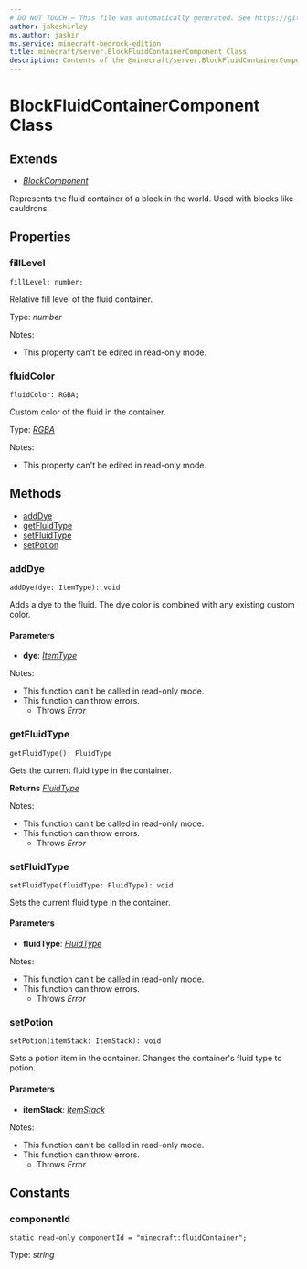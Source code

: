 ```yaml
---
# DO NOT TOUCH — This file was automatically generated. See https://github.com/mojang/minecraftapidocsgenerator to modify descriptions, examples, etc.
author: jakeshirley
ms.author: jashir
ms.service: minecraft-bedrock-edition
title: minecraft/server.BlockFluidContainerComponent Class
description: Contents of the @minecraft/server.BlockFluidContainerComponent class.
---
```

# BlockFluidContainerComponent Class

## Extends
- [*BlockComponent*](BlockComponent.md)

Represents the fluid container of a block in the world. Used with blocks like cauldrons.

## Properties

### **fillLevel**
`fillLevel: number;`

Relative fill level of the fluid container.

Type: *number*

Notes:
  - This property can't be edited in read-only mode.

### **fluidColor**
`fluidColor: RGBA;`

Custom color of the fluid in the container.

Type: [*RGBA*](RGBA.md)

Notes:
  - This property can't be edited in read-only mode.

## Methods
- [addDye](#adddye)
- [getFluidType](#getfluidtype)
- [setFluidType](#setfluidtype)
- [setPotion](#setpotion)

### **addDye**
`
addDye(dye: ItemType): void
`

Adds a dye to the fluid. The dye color is combined with any existing custom color.

#### **Parameters**
- **dye**: [*ItemType*](ItemType.md)
  
Notes:
- This function can't be called in read-only mode.
- This function can throw errors.
  - Throws *Error*

### **getFluidType**
`
getFluidType(): FluidType
`

Gets the current fluid type in the container.

**Returns** [*FluidType*](FluidType.md)
  
Notes:
- This function can't be called in read-only mode.
- This function can throw errors.
  - Throws *Error*

### **setFluidType**
`
setFluidType(fluidType: FluidType): void
`

Sets the current fluid type in the container.

#### **Parameters**
- **fluidType**: [*FluidType*](FluidType.md)
  
Notes:
- This function can't be called in read-only mode.
- This function can throw errors.
  - Throws *Error*

### **setPotion**
`
setPotion(itemStack: ItemStack): void
`

Sets a potion item in the container. Changes the container's fluid type to potion.

#### **Parameters**
- **itemStack**: [*ItemStack*](ItemStack.md)
  
Notes:
- This function can't be called in read-only mode.
- This function can throw errors.
  - Throws *Error*

## Constants

### **componentId**
`static read-only componentId = "minecraft:fluidContainer";`

Type: *string*
